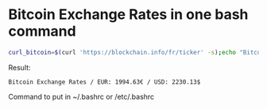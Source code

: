# Bitcoin Exchange Rates in one bash command

```bash
curl_bitcoin=$(curl 'https://blockchain.info/fr/ticker' -s);echo "Bitcoin Exchange Rates / EUR: $(echo $curl_bitcoin | jq '.EUR.last')$(echo $curl_bitcoin | jq '.EUR.symbol' | cut -c 2-4) / USD: $(echo $curl_bitcoin | jq '.USD.last')$(echo $curl_bitcoin | jq '.USD.symbol' | cut -c 2)"
```

Result:
```
Bitcoin Exchange Rates / EUR: 1994.63€ / USD: 2230.13$
```


Command to put in ~/.bashrc or /etc/.bashrc
